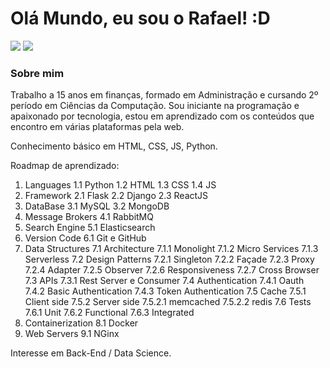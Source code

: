 # Olá Mundo, eu sou o Rafael! :D

  <div>
  <a href = "mailto: rafaelfloressilveira2@gmail.com"><img src="https://img.shields.io/badge/-Gmail-%23EA4335?style=for-the-badge&logo=gmail&logoColor=white" target="_blank"></a>
  <a href="https://www.linkedin.com/in/rafaelfloressilveira" target="_blank"><img src="https://img.shields.io/badge/-LinkedIn-%230077B5?style=for-the-badge&logo=linkedin&logoColor=white" target="_blank"></a>
</div>


### Sobre mim
Trabalho a 15 anos em finanças, formado em Administração e cursando 2º período em Ciências da Computação.
Sou iniciante na programação e apaixonado por tecnologia, estou em aprendizado com os conteúdos que encontro em várias plataformas pela web.

Conhecimento básico em HTML, CSS, JS, Python.

Roadmap de aprendizado:
1.	Languages
1.1	Python
1.2	HTML
1.3	CSS
1.4	JS
2.	Framework
2.1	Flask
2.2	Django
2.3	ReactJS
3.	DataBase
3.1	MySQL
3.2	MongoDB
4.	Message Brokers
  4.1	RabbitMQ
5.	Search Engine
  5.1	Elasticsearch
6.	Version Code
  6.1	Git e GitHub
7.	Data Structures
  7.1	Architecture
    7.1.1	Monolight
    7.1.2	Micro Services
    7.1.3	Serverless
  7.2	Design Patterns
    7.2.1	Singleton
    7.2.2	Façade
    7.2.3	Proxy
    7.2.4	Adapter
    7.2.5	Observer
    7.2.6	Responsiveness
    7.2.7	Cross Browser
  7.3	APIs
    7.3.1 Rest Server e Consumer
  7.4	Authentication
    7.4.1	Oauth
    7.4.2	Basic Authentication
    7.4.3	Token Authentication
  7.5	Cache
    7.5.1	Client side
    7.5.2	Server side
      7.5.2.1	memcached
      7.5.2.2	redis
  7.6	Tests
    7.6.1	Unit
    7.6.2	Functional
    7.6.3	Integrated
8.	Containerization
  8.1	Docker
9.	Web Servers
  9.1 NGinx



Interesse em Back-End / Data Science.
